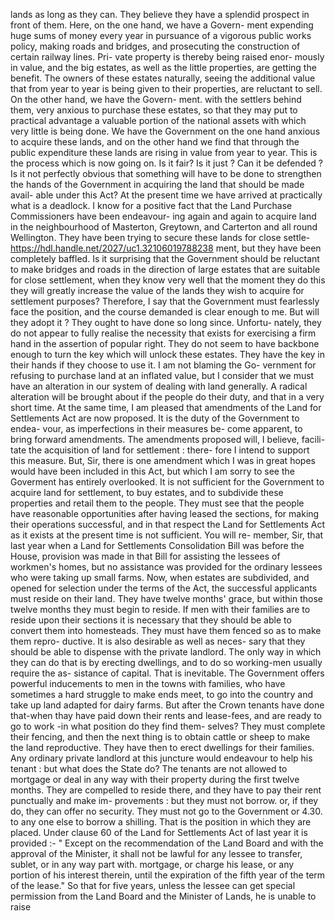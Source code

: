 lands as long as they can. They believe they have a splendid prospect in front of them. Here, on the one hand, we have a Govern- ment expending huge sums of money every year in pursuance of a vigorous public works policy, making roads and bridges, and prosecuting the construction of certain railway lines. Pri- vate property is thereby being raised enor- mously in value, and the big estates, as well as the little properties, are getting the benefit. The owners of these estates naturally, seeing the additional value that from year to year is being given to their properties, are reluctant to sell. On the other hand, we have the Govern- ment. with the settlers behind them, very anxious to purchase these estates, so that they may put to practical advantage a valuable portion of the national assets with which very little is being done. We have the Government on the one hand anxious to acquire these lands, and on the other hand we find that through the public expenditure these lands are rising in value from year to year. This is the process which is now going on. Is it fair? Is it just ? Can it be defended ? Is it not perfectly obvious that something will have to be done to strengthen the hands of the Government in acquiring the land that should be made avail- able under this Act? At the present time we have arrived at practically what is a deadlock. I know for a positive fact that the Land Purchase Commissioners have been endeavour- ing again and again to acquire land in the neighbourhood of Masterton, Greytown, and Carterton and all round Wellington. They have been trying to secure these lands for close settle- https://hdl.handle.net/2027/uc1.32106019788238 ment, but they have been completely baffled. Is it surprising that the Government should be reluctant to make bridges and roads in the direction of large estates that are suitable for close settlement, when they know very well that the moment they do this they will greatly increase the value of the lands they wish to acquire for settlement purposes? Therefore, I say that the Government must fearlessly face the position, and the course demanded is clear enough to me. But will they adopt it ? They ought to have done so long since. Unfortu- nately, they do not appear to fully realise the necessity that exists for exercising a firm hand in the assertion of popular right. They do not seem to have backbone enough to turn the key which will unlock these estates. They have the key in their hands if they choose to use it. I am not blaming the Go- vernment for refusing to purchase land at an inflated value, but I consider that we must have an alteration in our system of dealing with land generally. A radical alteration will be brought about if the people do their duty, and that in a very short time. At the same time, I am pleased that amendments of the Land for Settlements Act are now proposed. It is the duty of the Government to endea- vour, as imperfections in their measures be- come apparent, to bring forward amendments. The amendments proposed will, I believe, facili- tate the acquisition of land for settlement : there- fore I intend to support this measure. But, Sir, there is one amendment which I was in great hopes would have been included in this Act, but which I am sorry to see the Goverment has entirely overlooked. It is not sufficient for the Government to acquire land for settlement, to buy estates, and to subdivide these properties and retail them to the people. They must see that the people have reasonable opportunities after having leased the sections, for making their operations successful, and in that respect the Land for Settlements Act as it exists at the present time is not sufficient. You will re- member, Sir, that last year when a Land for Settlements Consolidation Bill was before the House, provision was made in that Bill for assisting the lessees of workmen's homes, but no assistance was provided for the ordinary lessees who were taking up small farms. Now, when estates are subdivided, and opened for selection under the terms of the Act, the successful applicants must reside on their land. They have twelve months' grace, but within those twelve months they must begin to reside. If men with their families are to reside upon their sections it is necessary that they should be able to convert them into homesteads. They must have them fenced so as to make them repro- ductive. It is also desirable as well as neces- sary that they should be able to dispense with the private landlord. The only way in which they can do that is by erecting dwellings, and to do so working-men usually require the as- sistance of capital. That is inevitable. The Government offers powerful inducements to men in the towns with families, who have sometimes a hard struggle to make ends meet, to go into the country and take up land adapted for dairy farms. But after the Crown tenants have done that-when thay have paid down their rents and lease-fees, and are ready to go to work -in what position do they find them- selves? They must complete their fencing, and then the next thing is to obtain cattle or sheep to make the land reproductive. They have then to erect dwellings for their families. Any ordinary private landlord at this juncture would endeavour to help his tenant : but what does the State do? The tenants are not allowed to mortgage or deal in any way with their property during the first twelve months. They are compelled to reside there, and they have to pay their rent punctually and make im- provements : but they must not borrow. or, if they do, they can offer no security. They must not go to the Government or 4.30. to any one else to borrow a shilling. That is the position in which they are placed. Under clause 60 of the Land for Settlements Act of last year it is provided :- " Except on the recommendation of the Land Board and with the approval of the Minister, it shall not be lawful for any lessee to transfer, sublet, or in any way part with. mortgage, or charge his lease, or any portion of his interest therein, until the expiration of the fifth year of the term of the lease." So that for five years, unless the lessee can get special permission from the Land Board and the Minister of Lands, he is unable to raise 